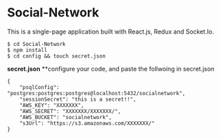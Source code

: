 # Social-Network
This is a single-page application built with React.js, Redux and Socket.Io.

``` $ git clone https://github.com/ahmad-mj/Social-Network.git
$ cd Social-Network
$ npm install
$ cd config && touch secret.json 
```
**secret.json**
**configure your code, and paste the follwoing in secret.json
```
{
    "psqlConfig": "postgres:postgres:postgres@localhost:5432/socialnetwork",
    "sessionSecret": "this is a secret!!",
    "AWS_KEY": "XXXXXXX",
    "AWS_SECRET": "XXXXXXX/XXXXXXX/",
    "AWS_BUCKET": "socialnetwork",
    "s3Url": "https://s3.amazonaws.com/XXXXXXX/"
}
```
